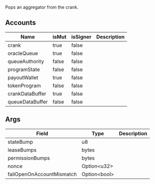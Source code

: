 Pops an aggregator from the crank.

## Accounts
|Name|isMut|isSigner|Description|
|--|--|--|--|
| crank | true | false |  |
| oracleQueue | true | false |  |
| queueAuthority | false | false |  |
| programState | false | false |  |
| payoutWallet | true | false |  |
| tokenProgram | false | false |  |
| crankDataBuffer | true | false |  |
| queueDataBuffer | false | false |  |
## Args
|Field|Type|Description|
|--|--|--|
| stateBump |  u8 |  |
| leaseBumps |  bytes |  |
| permissionBumps |  bytes |  |
| nonce |  Option&lt;u32&gt; |  |
| failOpenOnAccountMismatch |  Option&lt;bool&gt; |  |
